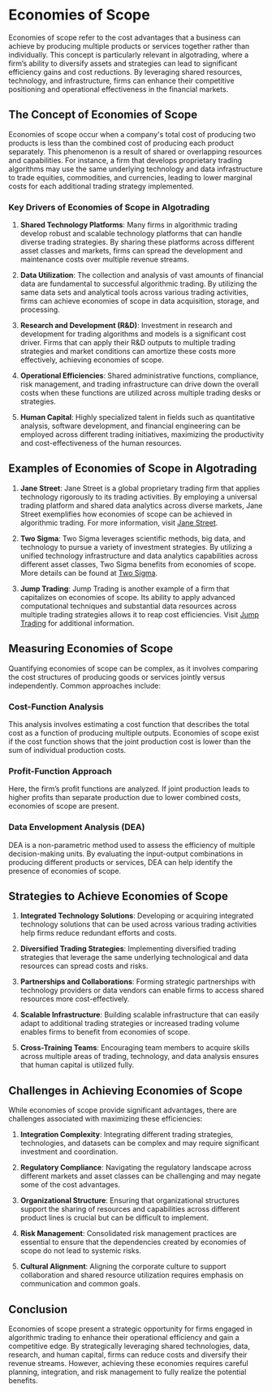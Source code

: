 # Economies of Scope

Economies of scope refer to the cost advantages that a business can achieve by producing multiple products or services together rather than individually. This concept is particularly relevant in algotrading, where a firm’s ability to diversify assets and strategies can lead to significant efficiency gains and cost reductions. By leveraging shared resources, technology, and infrastructure, firms can enhance their competitive positioning and operational effectiveness in the financial markets.

## The Concept of Economies of Scope

Economies of scope occur when a company's total cost of producing two products is less than the combined cost of producing each product separately. This phenomenon is a result of shared or overlapping resources and capabilities. For instance, a firm that develops proprietary trading algorithms may use the same underlying technology and data infrastructure to trade equities, commodities, and currencies, leading to lower marginal costs for each additional trading strategy implemented.

### Key Drivers of Economies of Scope in Algotrading

1. **Shared Technology Platforms**: Many firms in algorithmic trading develop robust and scalable technology platforms that can handle diverse trading strategies. By sharing these platforms across different asset classes and markets, firms can spread the development and maintenance costs over multiple revenue streams.

2. **Data Utilization**: The collection and analysis of vast amounts of financial data are fundamental to successful algorithmic trading. By utilizing the same data sets and analytical tools across various trading activities, firms can achieve economies of scope in data acquisition, storage, and processing.

3. **Research and Development (R&D)**: Investment in research and development for trading algorithms and models is a significant cost driver. Firms that can apply their R&D outputs to multiple trading strategies and market conditions can amortize these costs more effectively, achieving economies of scope.

4. **Operational Efficiencies**: Shared administrative functions, compliance, risk management, and trading infrastructure can drive down the overall costs when these functions are utilized across multiple trading desks or strategies.

5. **Human Capital**: Highly specialized talent in fields such as quantitative analysis, software development, and financial engineering can be employed across different trading initiatives, maximizing the productivity and cost-effectiveness of the human resources.

## Examples of Economies of Scope in Algotrading

1. **Jane Street**: Jane Street is a global proprietary trading firm that applies technology rigorously to its trading activities. By employing a universal trading platform and shared data analytics across diverse markets, Jane Street exemplifies how economies of scope can be achieved in algorithmic trading. For more information, visit [Jane Street](https://www.janestreet.com).

2. **Two Sigma**: Two Sigma leverages scientific methods, big data, and technology to pursue a variety of investment strategies. By utilizing a unified technology infrastructure and data analytics capabilities across different asset classes, Two Sigma benefits from economies of scope. More details can be found at [Two Sigma](https://www.twosigma.com).

3. **Jump Trading**: Jump Trading is another example of a firm that capitalizes on economies of scope. Its ability to apply advanced computational techniques and substantial data resources across multiple trading strategies allows it to reap cost efficiencies. Visit [Jump Trading](https://www.jumptrading.com) for additional information.

## Measuring Economies of Scope

Quantifying economies of scope can be complex, as it involves comparing the cost structures of producing goods or services jointly versus independently. Common approaches include:

### Cost-Function Analysis

This analysis involves estimating a cost function that describes the total cost as a function of producing multiple outputs. Economies of scope exist if the cost function shows that the joint production cost is lower than the sum of individual production costs.

### Profit-Function Approach

Here, the firm’s profit functions are analyzed. If joint production leads to higher profits than separate production due to lower combined costs, economies of scope are present.

### Data Envelopment Analysis (DEA)

DEA is a non-parametric method used to assess the efficiency of multiple decision-making units. By evaluating the input-output combinations in producing different products or services, DEA can help identify the presence of economies of scope.

## Strategies to Achieve Economies of Scope

1. **Integrated Technology Solutions**: Developing or acquiring integrated technology solutions that can be used across various trading activities help firms reduce redundant efforts and costs.

2. **Diversified Trading Strategies**: Implementing diversified trading strategies that leverage the same underlying technological and data resources can spread costs and risks.

3. **Partnerships and Collaborations**: Forming strategic partnerships with technology providers or data vendors can enable firms to access shared resources more cost-effectively.

4. **Scalable Infrastructure**: Building scalable infrastructure that can easily adapt to additional trading strategies or increased trading volume enables firms to benefit from economies of scope.

5. **Cross-Training Teams**: Encouraging team members to acquire skills across multiple areas of trading, technology, and data analysis ensures that human capital is utilized fully.

## Challenges in Achieving Economies of Scope

While economies of scope provide significant advantages, there are challenges associated with maximizing these efficiencies:

1. **Integration Complexity**: Integrating different trading strategies, technologies, and datasets can be complex and may require significant investment and coordination.

2. **Regulatory Compliance**: Navigating the regulatory landscape across different markets and asset classes can be challenging and may negate some of the cost advantages.

3. **Organizational Structure**: Ensuring that organizational structures support the sharing of resources and capabilities across different product lines is crucial but can be difficult to implement.

4. **Risk Management**: Consolidated risk management practices are essential to ensure that the dependencies created by economies of scope do not lead to systemic risks.

5. **Cultural Alignment**: Aligning the corporate culture to support collaboration and shared resource utilization requires emphasis on communication and common goals.

## Conclusion

Economies of scope present a strategic opportunity for firms engaged in algorithmic trading to enhance their operational efficiency and gain a competitive edge. By strategically leveraging shared technologies, data, research, and human capital, firms can reduce costs and diversify their revenue streams. However, achieving these economies requires careful planning, integration, and risk management to fully realize the potential benefits.